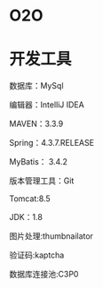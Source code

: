 

# O2O



# 开发工具

数据库：MySql  

编辑器：IntelliJ IDEA  

MAVEN：3.3.9  

Spring：4.3.7.RELEASE

MyBatis： 3.4.2

版本管理工具：Git

Tomcat:8.5

JDK：1.8

图片处理:thumbnailator

验证码:kaptcha

数据库连接池:C3P0



